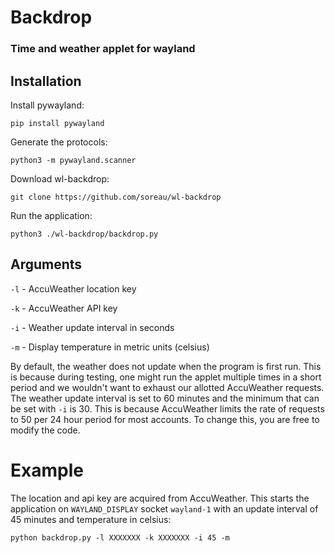# Backdrop
### Time and weather applet for wayland

## Installation

Install pywayland:

`pip install pywayland`

Generate the protocols:

`python3 -m pywayland.scanner`

Download wl-backdrop:

`git clone https://github.com/soreau/wl-backdrop`

Run the application:

`python3 ./wl-backdrop/backdrop.py`

## Arguments

`-l` - AccuWeather location key

`-k` - AccuWeather API key

`-i` - Weather update interval in seconds

`-m` - Display temperature in metric units (celsius)

By default, the weather does not update when the program is first run. This is because during testing, one might run the applet multiple times in a short period and we wouldn't want to exhaust our allotted AccuWeather requests.
The weather update interval is set to 60 minutes and the minimum that can be set with `-i` is 30. This is because AccuWeather limits the rate of requests to 50 per 24 hour period for most accounts.
To change this, you are free to modify the code.

# Example

The location and api key are acquired from AccuWeather. This starts the application on `WAYLAND_DISPLAY` socket `wayland-1` with an update interval of 45 minutes and temperature in celsius:

`python backdrop.py -l XXXXXXX -k XXXXXXX -i 45 -m`

